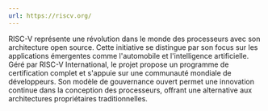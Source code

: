 ```yaml
---
url: https://riscv.org/
---
```

RISC-V représente une révolution dans le monde des processeurs avec son architecture open source. Cette initiative se distingue par son focus sur les applications émergentes comme l'automobile et l'intelligence artificielle. Géré par RISC-V International, le projet propose un programme de certification complet et s'appuie sur une communauté mondiale de développeurs. Son modèle de gouvernance ouvert permet une innovation continue dans la conception des processeurs, offrant une alternative aux architectures propriétaires traditionnelles.